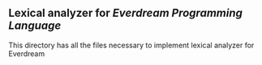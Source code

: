 ## Lexical analyzer for *Everdream Programming Language*

This directory has all the files necessary to implement lexical analyzer for Everdream